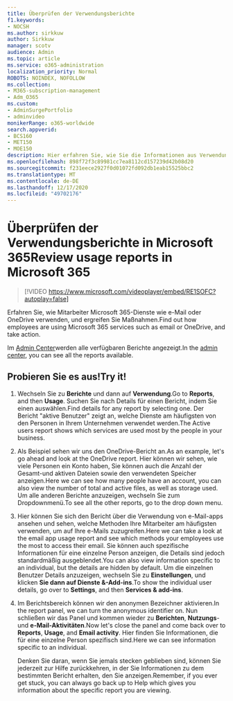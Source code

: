 ```yaml
---
title: Überprüfen der Verwendungsberichte
f1.keywords:
- NOCSH
ms.author: sirkkuw
author: Sirkkuw
manager: scotv
audience: Admin
ms.topic: article
ms.service: o365-administration
localization_priority: Normal
ROBOTS: NOINDEX, NOFOLLOW
ms.collection:
- M365-subscription-management
- Adm_O365
ms.custom:
- AdminSurgePortfolio
- adminvideo
monikerRange: o365-worldwide
search.appverid:
- BCS160
- MET150
- MOE150
description: Hier erfahren Sie, wie Sie die Informationen aus Verwendungsberichten verwenden.
ms.openlocfilehash: 898f72f3c89981cc7ea8112cd157239d42b08d20
ms.sourcegitcommit: f231eece2927f0d01072fd092db1eab15525bbc2
ms.translationtype: MT
ms.contentlocale: de-DE
ms.lasthandoff: 12/17/2020
ms.locfileid: "49702176"
---
```

# <a name="review-usage-reports-in-microsoft-365"></a><span data-ttu-id="c7574-103">Überprüfen der Verwendungsberichte in Microsoft 365</span><span class="sxs-lookup"><span data-stu-id="c7574-103">Review usage reports in Microsoft 365</span></span>

> [!VIDEO https://www.microsoft.com/videoplayer/embed/RE1SOFC?autoplay=false]

<span data-ttu-id="c7574-104">Erfahren Sie, wie Mitarbeiter Microsoft 365-Dienste wie e-Mail oder OneDrive verwenden, und ergreifen Sie Maßnahmen.</span><span class="sxs-lookup"><span data-stu-id="c7574-104">Find out how employees are using Microsoft 365 services such as email or OneDrive, and take action.</span></span>

<span data-ttu-id="c7574-105">Im [Admin Center](https://admin.microsoft.com)werden alle verfügbaren Berichte angezeigt.</span><span class="sxs-lookup"><span data-stu-id="c7574-105">In the [admin center](https://admin.microsoft.com), you can see all the reports available.</span></span>

## <a name="try-it"></a><span data-ttu-id="c7574-106">Probieren Sie es aus!</span><span class="sxs-lookup"><span data-stu-id="c7574-106">Try it!</span></span>

1. <span data-ttu-id="c7574-107">Wechseln Sie zu **Berichte** und dann auf **Verwendung**.</span><span class="sxs-lookup"><span data-stu-id="c7574-107">Go to **Reports**, and then **Usage**.</span></span> <span data-ttu-id="c7574-108">Suchen Sie nach Details für einen Bericht, indem Sie einen auswählen.</span><span class="sxs-lookup"><span data-stu-id="c7574-108">Find details for any report by selecting one.</span></span> <span data-ttu-id="c7574-109">Der Bericht "aktive Benutzer" zeigt an, welche Dienste am häufigsten von den Personen in Ihrem Unternehmen verwendet werden.</span><span class="sxs-lookup"><span data-stu-id="c7574-109">The Active users report shows which services are used most by the people in your business.</span></span>
1. <span data-ttu-id="c7574-110">Als Beispiel sehen wir uns den OneDrive-Bericht an.</span><span class="sxs-lookup"><span data-stu-id="c7574-110">As an example, let's go ahead and look at the OneDrive report.</span></span> <span data-ttu-id="c7574-111">Hier können wir sehen, wie viele Personen ein Konto haben, Sie können auch die Anzahl der Gesamt-und aktiven Dateien sowie den verwendeten Speicher anzeigen.</span><span class="sxs-lookup"><span data-stu-id="c7574-111">Here we can see how many people have an account, you can also view the number of total and active files, as well as storage used.</span></span> <span data-ttu-id="c7574-112">Um alle anderen Berichte anzuzeigen, wechseln Sie zum Dropdownmenü.</span><span class="sxs-lookup"><span data-stu-id="c7574-112">To see all the other reports, go to the drop down menu.</span></span>
1. <span data-ttu-id="c7574-113">Hier können Sie sich den Bericht über die Verwendung von e-Mail-apps ansehen und sehen, welche Methoden Ihre Mitarbeiter am häufigsten verwenden, um auf Ihre e-Mails zuzugreifen.</span><span class="sxs-lookup"><span data-stu-id="c7574-113">Here we can take a look at the email app usage report and see which methods your employees use the most to access their email.</span></span> <span data-ttu-id="c7574-114">Sie können auch spezifische Informationen für eine einzelne Person anzeigen, die Details sind jedoch standardmäßig ausgeblendet.</span><span class="sxs-lookup"><span data-stu-id="c7574-114">You can also view information specific to an individual, but the details are hidden by default.</span></span> <span data-ttu-id="c7574-115">Um die einzelnen Benutzer Details anzuzeigen, wechseln Sie zu **Einstellungen**, und klicken **Sie dann auf Dienste &-Add-ins**.</span><span class="sxs-lookup"><span data-stu-id="c7574-115">To show the individual user details, go over to **Settings**, and then **Services & add-ins**.</span></span>
1. <span data-ttu-id="c7574-116">Im Berichtsbereich können wir den anonymen Bezeichner aktivieren.</span><span class="sxs-lookup"><span data-stu-id="c7574-116">In the report panel, we can turn the anonymous identifier on.</span></span> <span data-ttu-id="c7574-117">Nun schließen wir das Panel und kommen wieder zu **Berichten**, **Nutzungs**-und **e-Mail-Aktivitäten**.</span><span class="sxs-lookup"><span data-stu-id="c7574-117">Now let's close the panel and come back over to **Reports**, **Usage**, and **Email activity**.</span></span> <span data-ttu-id="c7574-118">Hier finden Sie Informationen, die für eine einzelne Person spezifisch sind.</span><span class="sxs-lookup"><span data-stu-id="c7574-118">Here we can see information specific to an individual.</span></span>

    <span data-ttu-id="c7574-119">Denken Sie daran, wenn Sie jemals stecken geblieben sind, können Sie jederzeit zur Hilfe zurückkehren, in der Sie Informationen zu dem bestimmten Bericht erhalten, den Sie anzeigen.</span><span class="sxs-lookup"><span data-stu-id="c7574-119">Remember, if you ever get stuck, you can always go back up to Help which gives you information about the specific report you are viewing.</span></span>